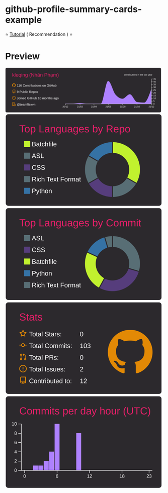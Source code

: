 # github-profile-summary-cards-example

:star: [Tutorial](https://github.com/vn7n24fzkq/github-profile-summary-cards/wiki/Toturial) ( Recommendation ) :star:

# Preview

[![](https://raw.githubusercontent.com/kleqing/kleqing-summary-card/master/profile-summary-card-output/monokai/0-profile-details.svg)](https://github.com/kleqing/kleqing-summary-card)
[![](https://raw.githubusercontent.com/kleqing/kleqing-summary-card/master/profile-summary-card-output/monokai/1-repos-per-language.svg)](https://github.com/kleqing/kleqing-summary-card) [![](https://raw.githubusercontent.com/kleqing/kleqing-summary-card/master/profile-summary-card-output/monokai/2-most-commit-language.svg)](https://github.com/kleqing/kleqing-summary-card)
[![](https://raw.githubusercontent.com/kleqing/kleqing-summary-card/master/profile-summary-card-output/monokai/3-stats.svg)](https://github.com/kleqing/kleqing-summary-card) [![](https://raw.githubusercontent.com/kleqing/kleqing-summary-card/master/profile-summary-card-output/monokai/4-productive-time.svg)](https://github.com/kleqing/kleqing-summary-card)

